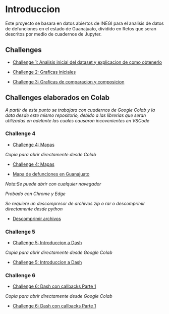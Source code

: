# Introduccion

Este proyecto se basara en datos abiertos de INEGI para el analisis de datos de defunciones en el estado de Guanajuato, dividido en Retos que seran descritos por medio de cuadernos de Jupyter.

## Challenges

* [Challenge 1: Analisis inicial del dataset y explicacion de como obtenerlo](./Challenge_1.ipynb)

* [Challenge 2: Graficas iniciales](./Challenge_2.ipynb)

* [Challenge 3: Graficas de comparacion y composicion](./Challenge_3.ipynb)


## Challenges elaborados en Colab

*A partir de este punto se trabajara con cuadernos de Google Colab y la data desde este mismo repositorio, debido a las librerias que seran utilizadas en adelante las cuales causaron incovenientes en VSCode*

### Challenge 4

* [Challenge 4: Mapas](./Challenge_4.ipynb)

*Copia para abrir directamente desde Colab*

* [Challenge 4: Mapas](https://colab.research.google.com/drive/1dR3OpDRJEr8MvMTd_--3V6IOXgQytGdZ?usp=sharing)

* [Mapa de defunciones en Guanajuato](./kepler_map_f.zip)

*Nota:Se puede abrir con cualquier navegador*

*Probado con Chrome y Edge*

*Se requiere un descompresor de archivos zip o rar o descomprimir directamente desde python*

* [Descomprimir archivos](https://stackoverflow.com/questions/3451111/unzipping-files-in-python)

### Challenge 5

* [Challenge 5: Introduccion a Dash](./Challenge_5.ipynb)

*Copia para abrir directamente desde Google Colab*

* [Challenge 5: Introduccion a Dash](https://drive.google.com/file/d/16Gzs1gwgtg1RU4OZVf-jwCIXvVQI48bg/view?usp=sharing)



### Challenge 6

* [Challenge 6: Dash con callbacks Parte 1](./Challenge6.ipynb)

*Copia para abrir directamente desde Google Colab*

* [Challenge 6: Dash con callbacks Parte 1](https://colab.research.google.com/drive/1AiF1H2jN_xUAjefxEXAUEzq0SSFCIx3S?usp=sharing)